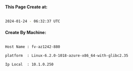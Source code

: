 
   
#### This Page Create at:

```bash

2024-01-24 - 06:32:37 UTC

```

#### Create By Machine:

```bash

Host Name : fv-az1242-880

platform  : Linux-6.2.0-1018-azure-x86_64-with-glibc2.35

Ip Local  : 10.1.0.250

```

